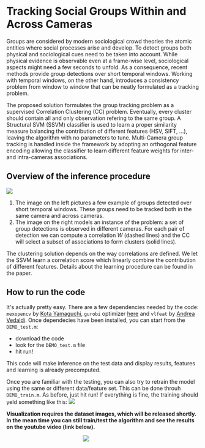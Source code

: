 # Tracking Social Groups Within and Across Cameras
Groups are considered by modern sociological crowd theories the atomic entities where social processes arise and develop. To detect groups both physical and sociological cues need to be taken into account. While physical evidence is observable even at a frame-wise level, sociological aspects might need a few seconds to unfold. As a consequence, recent methods provide group detections over short temporal windows. Working with temporal windows, on the other hand, introduces a consistency problem from window to window that can be neatly formulated as a tracking problem.

The proposed solution formulates the group tracking problem as a supervised Correlation Clustering (CC) problem. Eventually, every cluster should contain all and only observation refering to the same group. A Structural SVM (SSVM) classifier is used to learn a proper similarity measure balancing the contribution of different features (HSV, SIFT, ...), leaving the algorithm with no parameters to tune. Multi-Camera group tracking is handled inside the framework by adopting an orthogonal feature encoding allowing the classifier to learn different feature weights for inter- and intra-cameras associations.

## Overview of the inference procedure
![](http://www.francescosolera.com/images/github/TCSVT_2016_github.png)

1. The image on the left pictures a few example of groups detected over short temporal windows. These groups need to be tracked both in the same camera and across cameras.
2. The image on the right models an instance of the problem: a set of group detections is observed in different cameras. For each pair of detection we can compute a correlation *W* (dashed lines) and the CC will select a subset of associations to form clusters (solid lines).

The clustering solution depends on the way correlations are defined. We let the SSVM learn a correlation score which linearly combine the contribution of different features. Details about the learning procedure can be found in the paper.

## How to run the code
It's actually pretty easy. There are a few dependencies needed by the code: ```mexopencv``` by [Kota Yamaguchi](https://github.com/kyamagu/mexopencv), ```gurobi``` optimizer [here](https://github.com/kyamagu/mexopencv) and ```vlfeat``` by [Andrea Vedaldi](http://www.vlfeat.org). Once dependecies have been installed, you can start from the ```DEMO_test.m```:

- download the code
- look for the ```DEMO_test.m``` file
- hit run!

This code will make inference on the test data and display results, features and learning is already precomputed.

Once you are familiar with the testing, you can also try to retrain the model using the same or different data/feature set. This can be done throuh ```DEMO_train.m```. As before, just hit run! If everything is fine, the training should yeld something like this:
![](http://www.francescosolera.com/images/github/TCSVT_2016_convergence_github.png)

**Visualization requires the dataset images, which will be released shortly. In the mean time you can still train/test the algorithm and see the results on the youtube video (link below).**

<span>&emsp;&emsp;&emsp;&emsp;&emsp;&emsp;&emsp;&emsp;&emsp;&emsp;&emsp;&emsp;&emsp;&emsp;</span>
[![](http://www.francescosolera.com/images/github/TCSVT_2016_video.gif)](https://youtu.be/Rl3G7fNcLT8)


<!-- ## How to cite
```
F. Solera, S. Calderara, R. Cucchiara
Learning to Divide and Conquer for Online Multi-Target Tracking
in Proceedings of International Converence on Computer Vision (ICCV), Santiago Cile, Dec 12-18, 2015
```
-->
